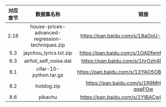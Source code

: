 | 对应章节 | 数据集名称 |  链接 |  提取码 |
|:--:|:--:|:--:|:--:|
| 2.16 | house-prices-advanced-regression-techniques.zip | https://pan.baidu.com/s/18aOoU-Df9GBETsiVX_9QiA | 4qoz |
| 5.3 | jaychou_lyrics.txt.zip | https://pan.baidu.com/s/1OADfemf76LsUJMg5_wrutw | lkg5 |
| 6.3 | airfoil_self_noise.dat | https://pan.baidu.com/s/1hrOzh4BUnV3ssKqlBjPCTA | nxgi |
| 8.1 | cifar-10-python.tar.gz | https://pan.baidu.com/s/13YAO5OBVb3LvJhKUm5VX0Q | lujt |
| 8.2 | hotdog.zip | https://pan.baidu.com/s/1R9MHWUnKVOYDxzg-qqeFOw | gn7l |
| 8.6 | pikachu | https://pan.baidu.com/s/1YIBACwItNkK0RL2y6w8yFA | jlpa |
